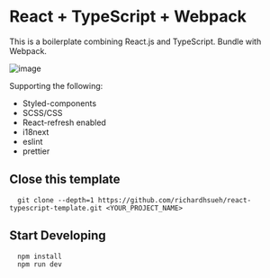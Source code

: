 # React + TypeScript + Webpack #

This is a boilerplate combining React.js and TypeScript. Bundle with Webpack.

![image](https://github.com/richardhsueh/react-typescript-template/blob/master/screen.gif)

Supporting the following:
- Styled-components
- SCSS/CSS
- React-refresh enabled
- i18next
- eslint
- prettier

## Close this template ##
```shell
  git clone --depth=1 https://github.com/richardhsueh/react-typescript-template.git <YOUR_PROJECT_NAME>
```

## Start Developing ##

```shell
  npm install
  npm run dev
```
